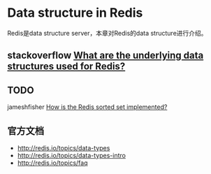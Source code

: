 # Data structure in Redis

Redis是data structure server，本章对Redis的data structure进行介绍。

## stackoverflow [What are the underlying data structures used for Redis?](https://stackoverflow.com/questions/9625246/what-are-the-underlying-data-structures-used-for-redis)

## TODO

jameshfisher [How is the Redis sorted set implemented?](https://jameshfisher.com/2018/04/22/redis-sorted-set/)



## 官方文档

- http://redis.io/topics/data-types
- http://redis.io/topics/data-types-intro
- http://redis.io/topics/faq
